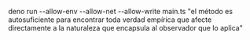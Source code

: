 deno run --allow-env --allow-net --allow-write main.ts "el método es autosuficiente para encontrar toda verdad empírica que afecte directamente a la naturaleza que encapsula al observador que lo aplica"
